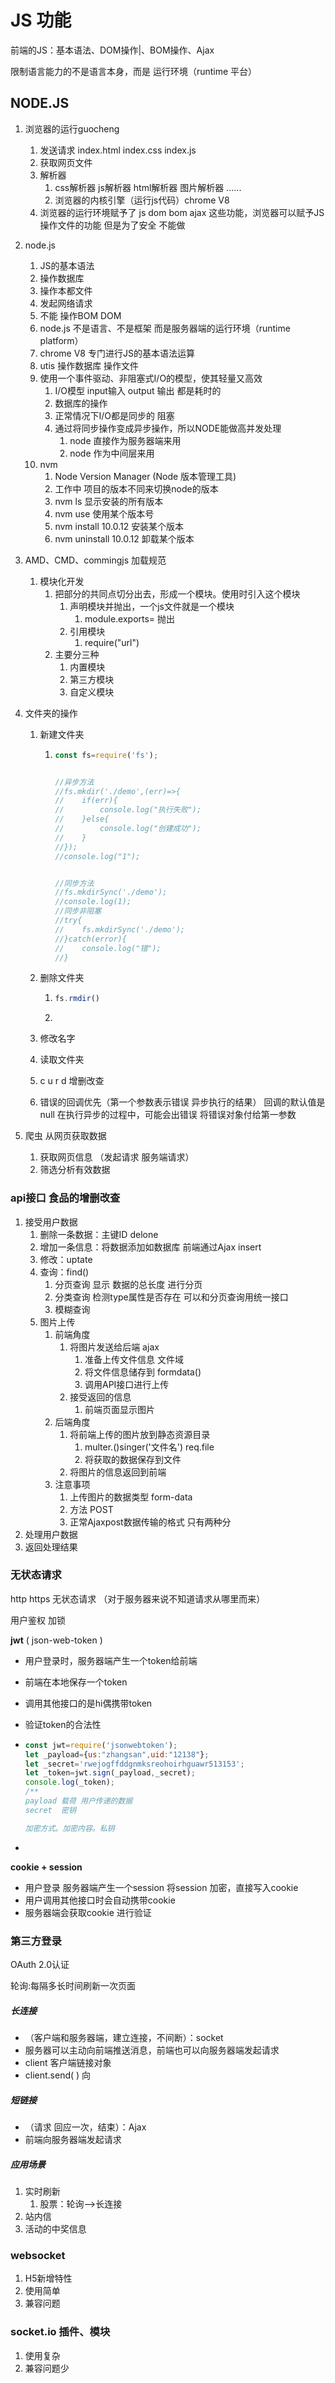 # JS  功能

前端的JS：基本语法、DOM操作|、BOM操作、Ajax

限制语言能力的不是语言本身，而是 运行环境（runtime 平台）

## NODE.JS

1. 浏览器的运行guocheng
   1. 发送请求  index.html   index.css   index.js
   2. 获取网页文件
   3. 解析器   
      1. css解析器   js解析器   html解析器   图片解析器 ......
      2. 浏览器的内核引擎（运行js代码）chrome V8
   4. 浏览器的运行环境赋予了  js   dom  bom  ajax  这些功能，浏览器可以赋予JS操作文件的功能     但是为了安全  不能做
   
2. node.js
   1. JS的基本语法
   2. 操作数据库
   3. 操作本都文件
   4. 发起网络请求
   5. 不能 操作BOM  DOM
   6. node.js   不是语言、不是框架     而是服务器端的运行环境（runtime   platform）
   7. chrome V8   专门进行JS的基本语法运算
   8. utis     操作数据库  操作文件
   9. 使用一个事件驱动、非阻塞式I/O的模型，使其轻量又高效
      1. I/O模型  input输入    output 输出  都是耗时的
      2. 数据库的操作
      3. 正常情况下I/O都是同步的  阻塞
      4. 通过将同步操作变成异步操作，所以NODE能做高并发处理
         1. node 直接作为服务器端来用
         2. node 作为中间层来用
   10. nvm
       1. Node Version Manager  (Node 版本管理工具)
       2. 工作中  项目的版本不同来切换node的版本
       3. nvm   ls    显示安装的所有版本 
       4. nvm   use   使用某个版本号
       5. nvm  install  10.0.12  安装某个版本
       6. nvm   uninstall  10.0.12  卸载某个版本
   
3. AMD、CMD、commingjs  加载规范
   1. 模块化开发
      1. 把部分的共同点切分出去，形成一个模块。使用时引入这个模块
         1. 声明模块并抛出，一个js文件就是一个模块
            1. module.exports=   抛出
         2. 引用模块
            1. require("url")
      2. 主要分三种
         1. 内置模块
         2. 第三方模块
         3. 自定义模块
   
4. 文件夹的操作

   1. 新建文件夹

      1. ```node.js
         const fs=require('fs');
         
         
         //异步方法
         //fs.mkdir('./demo',(err)=>{
         //    if(err){
         //        console.log("执行失败");
         //    }else{
         //        console.log("创建成功");
         //    }
         //});
         //console.log("1");
         
         
         //同步方法
         //fs.mkdirSync('./demo');
         //console.log(1);
         //同步非阻塞
         //try{
         //    fs.mkdirSync('./demo');
         //}catch(error){
         //    console.log("错");
         //}
         ```

         

   2. 删除文件夹

      1. ```node.js
         fs.rmdir()
         ```

      2. 

   3. 修改名字

   4. 读取文件夹

   5. c u r d   增删改查

   6. 错误的回调优先（第一个参数表示错误     异步执行的结果）  回调的默认值是null    在执行异步的过程中，可能会出错误   将错误对象付给第一参数

5. 爬虫   从网页获取数据

   1. 获取网页信息     （发起请求   服务端请求）
   2. 筛选分析有效数据

### api接口     食品的增删改查

1. 接受用户数据
   1. 删除一条数据：主键ID   delone
   2. 增加一条信息：将数据添加如数据库   前端通过Ajax  insert
   3. 修改：uptate
   4. 查询：find()
      1. 分页查询      显示 数据的总长度  进行分页
      2. 分类查询       检测type属性是否存在  可以和分页查询用统一接口
      3. 模糊查询
   5. 图片上传
      1. 前端角度
         1. 将图片发送给后端  ajax
            1. 准备上传文件信息  文件域
            2. 将文件信息储存到 formdata()
            3. 调用API接口进行上传
         2. 接受返回的信息
            1. 前端页面显示图片
      2. 后端角度
         1. 将前端上传的图片放到静态资源目录
            1. multer.()singer('文件名')   req.file
            2. 将获取的数据保存到文件
         2. 将图片的信息返回到前端 
      3. 注意事项
         1. 上传图片的数据类型   form-data
         2. 方法   POST
         3. 正常Ajaxpost数据传输的格式 只有两种分
2. 处理用户数据
3. 返回处理结果

### 无状态请求

http  https   无状态请求  （对于服务器来说不知道请求从哪里而来）

用户鉴权    加锁

**jwt**     (  json-web-token )

- 用户登录时，服务器端产生一个token给前端

- 前端在本地保存一个token

- 调用其他接口的是hi偶携带token

- 验证token的合法性

- ```javascript
  const jwt=require('jsonwebtoken');
  let _payload={us:"zhangsan",uid:"12138"};
  let _secret='rwejogffddgnmksreohoirhguawr513153';
  let _token=jwt.sign(_payload,_secret);
  console.log(_token);
  /**
  payload 载荷 用户传递的数据
  secret  密钥
  
  加密方式。加密内容。私钥
  ```

- 

**cookie + session**

- 用户登录   服务器端产生一个session 将session 加密，直接写入cookie
- 用户调用其他接口时会自动携带cookie
- 服务器端会获取cookie  进行验证

### 第三方登录

OAuth 2.0认证

轮询:每隔多长时间刷新一次页面

##### 长连接

- （客户端和服务器端，建立连接，不间断）：socket
- 服务器可以主动向前端推送消息，前端也可以向服务器端发起请求
- client  客户端链接对象
- client.send(  )  向

##### 短链接

- （请求  回应一次，结束）：Ajax    
- 前端向服务器端发起请求

##### 应用场景

1. 实时刷新
   1. 股票：轮询——>长连接
2. 站内信
3. 活动的中奖信息

### websocket

1. H5新增特性
2. 使用简单
3. 兼容问题

### socket.io  插件、模块

1. 使用复杂
2. 兼容问题少

